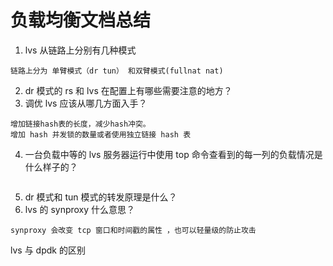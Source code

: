 # 负载均衡文档总结
1. lvs 从链路上分别有几种模式
```
链路上分为 单臂模式（dr tun） 和双臂模式(fullnat nat)
```
2. dr 模式的 rs 和 lvs 在配置上有哪些需要注意的地方？
3. 调优 lvs 应该从哪几方面入手？
```
增加链接hash表的长度，减少hash冲突。
增加 hash 并发锁的数量或者使用独立链接 hash 表
```
4. 一台负载中等的 lvs 服务器运行中使用 top 命令查看到的每一列的负载情况是什么样子的？
```

```
5. dr 模式和 tun 模式的转发原理是什么？
6. lvs 的 synproxy 什么意思？
```
synproxy 会改变 tcp 窗口和时间戳的属性 ，也可以轻量级的防止攻击
```
lvs 与 dpdk 的区别

